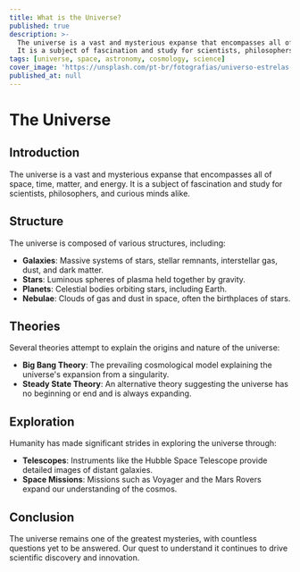 ```yaml
---
title: What is the Universe?
published: true
description: >-
  The universe is a vast and mysterious expanse that encompasses all of space, time, matter, and energy. 
  It is a subject of fascination and study for scientists, philosophers, and curious minds alike.
tags: [universe, space, astronomy, cosmology, science]
cover_image: 'https://unsplash.com/pt-br/fotografias/universo-estrelas-galaxias-espaco-estrelado-1'
published_at: null
---
```


# The Universe

## Introduction

The universe is a vast and mysterious expanse that encompasses all of space, time, matter, and energy. It is a subject of fascination and study for scientists, philosophers, and curious minds alike.

## Structure

The universe is composed of various structures, including:

- **Galaxies**: Massive systems of stars, stellar remnants, interstellar gas, dust, and dark matter.
- **Stars**: Luminous spheres of plasma held together by gravity.
- **Planets**: Celestial bodies orbiting stars, including Earth.
- **Nebulae**: Clouds of gas and dust in space, often the birthplaces of stars.

## Theories

Several theories attempt to explain the origins and nature of the universe:

- **Big Bang Theory**: The prevailing cosmological model explaining the universe's expansion from a singularity.
- **Steady State Theory**: An alternative theory suggesting the universe has no beginning or end and is always expanding.

## Exploration

Humanity has made significant strides in exploring the universe through:

- **Telescopes**: Instruments like the Hubble Space Telescope provide detailed images of distant galaxies.
- **Space Missions**: Missions such as Voyager and the Mars Rovers expand our understanding of the cosmos.

## Conclusion

The universe remains one of the greatest mysteries, with countless questions yet to be answered. Our quest to understand it continues to drive scientific discovery and innovation.
